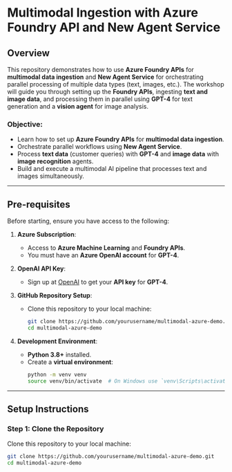 # Multimodal Ingestion with Azure Foundry API and New Agent Service

## Overview

This repository demonstrates how to use **Azure Foundry APIs** for **multimodal data ingestion** and **New Agent Service** for orchestrating parallel processing of multiple data types (text, images, etc.). The workshop will guide you through setting up the **Foundry APIs**, ingesting **text and image data**, and processing them in parallel using **GPT-4** for text generation and a **vision agent** for image analysis.

### **Objective**:
- Learn how to set up **Azure Foundry APIs** for **multimodal data ingestion**.
- Orchestrate parallel workflows using **New Agent Service**.
- Process **text data** (customer queries) with **GPT-4** and **image data** with **image recognition** agents.
- Build and execute a multimodal AI pipeline that processes text and images simultaneously.

---

## Pre-requisites

Before starting, ensure you have access to the following:

1. **Azure Subscription**:
   - Access to **Azure Machine Learning** and **Foundry APIs**.
   - You must have an **Azure OpenAI account** for **GPT-4**.

2. **OpenAI API Key**:
   - Sign up at [OpenAI](https://beta.openai.com/signup/) to get your **API key** for **GPT-4**.

3. **GitHub Repository Setup**:
   - Clone this repository to your local machine:
     ```bash
     git clone https://github.com/yourusername/multimodal-azure-demo.git
     cd multimodal-azure-demo
     ```

4. **Development Environment**:
   - **Python 3.8+** installed.
   - Create a **virtual environment**:
     ```bash
     python -m venv venv
     source venv/bin/activate  # On Windows use `venv\Scripts\activate`
     ```

---

## Setup Instructions

### Step 1: Clone the Repository
Clone this repository to your local machine:
```bash
git clone https://github.com/yourusername/multimodal-azure-demo.git
cd multimodal-azure-demo



